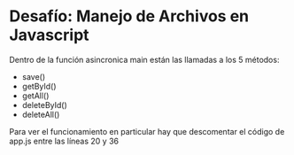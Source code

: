 
# Desafío: Manejo de Archivos en Javascript

Dentro de la función asincronica main están las llamadas a los 5 métodos:
- save() 
- getById()
- getAll()
- deleteById()
- deleteAll()

Para ver el funcionamiento en particular hay que descomentar el código de app.js entre las líneas 20 y 36